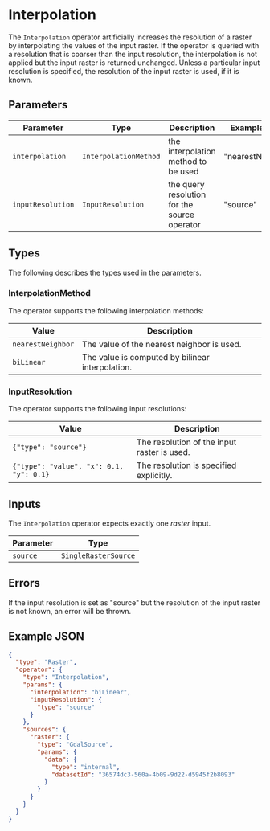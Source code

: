 # Interpolation

The `Interpolation` operator artificially increases the resolution of a raster by interpolating the values of the input raster.
If the operator is queried with a resolution that is coarser than the input resolution, the interpolation is not applied but the input raster is returned unchanged.
Unless a particular input resolution is specified, the resolution of the input raster is used, if it is known.

## Parameters

| Parameter         | Type                  | Description                                  | Example Value     |
| ----------------- | --------------------- | -------------------------------------------- | ----------------- |
| `interpolation`   | `InterpolationMethod` | the interpolation method to be used          | "nearestNeighbor" |
| `inputResolution` | `InputResolution`     | the query resolution for the source operator | "source"          |

## Types

The following describes the types used in the parameters.

### InterpolationMethod

The operator supports the following interpolation methods:

| Value             | Description                                      |
| ----------------- | ------------------------------------------------ |
| `nearestNeighbor` | The value of the nearest neighbor is used.       |
| `biLinear`        | The value is computed by bilinear interpolation. |

### InputResolution

The operator supports the following input resolutions:

| Value                                   | Description                                 |
| --------------------------------------- | ------------------------------------------- |
| `{"type": "source"}`                    | The resolution of the input raster is used. |
| `{"type": "value", "x": 0.1, "y": 0.1}` | The resolution is specified explicitly.     |

## Inputs

The `Interpolation` operator expects exactly one _raster_ input.

| Parameter | Type                 |
| --------- | -------------------- |
| `source`  | `SingleRasterSource` |

## Errors

If the input resolution is set as "source" but the resolution of the input raster is not known, an error will be thrown.

## Example JSON

```json
{
  "type": "Raster",
  "operator": {
    "type": "Interpolation",
    "params": {
      "interpolation": "biLinear",
      "inputResolution": {
        "type": "source"
      }
    },
    "sources": {
      "raster": {
        "type": "GdalSource",
        "params": {
          "data": {
            "type": "internal",
            "datasetId": "36574dc3-560a-4b09-9d22-d5945f2b8093"
          }
        }
      }
    }
  }
}
```
